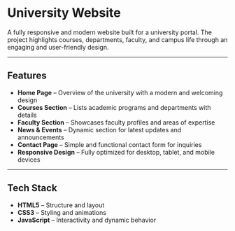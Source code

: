 # University Website

A fully responsive and modern website built for a university portal. The project highlights courses, departments, faculty, and campus life through an engaging and user-friendly design.

---

## Features

- **Home Page** – Overview of the university with a modern and welcoming design  
- **Courses Section** – Lists academic programs and departments with details  
- **Faculty Section** – Showcases faculty profiles and areas of expertise  
- **News & Events** – Dynamic section for latest updates and announcements  
- **Contact Page** – Simple and functional contact form for inquiries  
- **Responsive Design** – Fully optimized for desktop, tablet, and mobile devices  

---

## Tech Stack

- **HTML5** – Structure and layout  
- **CSS3** – Styling and animations  
- **JavaScript** – Interactivity and dynamic behavior  

